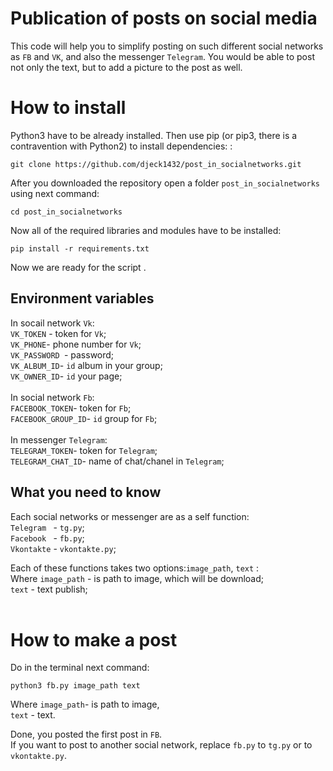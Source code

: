 # Publication of posts on social media 
This code will help you to simplify posting on such different social networks as ```FB``` and ```VK```, and also the messenger ```Telegram```. You would be able to post not only the text, but to add a picture to the post as well. 

# How to install
Python3 have to be already installed. Then use pip (or pip3, there is a contravention with Python2) to install dependencies: :<br>

``` git clone https://github.com/djeck1432/post_in_socialnetworks.git ```

After you downloaded the repository open a folder ```post_in_socialnetworks``` using next command: <br>

```cd post_in_socialnetworks```

Now all of the required libraries and modules have to be installed:<br>

```pip install -r requirements.txt ```<br>

Now we are ready for the script .

## Environment variables
In socail network ```Vk```:
<br>
```VK_TOKEN``` - token for ```Vk```;
<br>
```VK_PHONE```- phone number for  ```Vk```;
<br>
```VK_PASSWORD ```- password;
<br>
```VK_ALBUM_ID```- ```id``` album in your group;
<br>
```VK_OWNER_ID```- ```id``` your page;
<br>
<br>
In social network ```Fb```:
<br>
```FACEBOOK_TOKEN```-  token for ```Fb```;
<br>
```FACEBOOK_GROUP_ID```- ```id``` group for ```Fb```;
<br>
<br>
In messenger ```Telegram```:
<br>
```TELEGRAM_TOKEN```- token for ```Telegram```;
<br>
```TELEGRAM_CHAT_ID```- name of chat/chanel in ```Telegram```;
<br>

## What you need to know
Each social networks or messenger are as a self function:
<br>
```Telegram ``` - ```tg.py```;
<br>
```Facebook ``` - ```fb.py```;
<br>
```Vkontakte``` - ```vkontakte.py```;
<br>

Each of these functions takes two options:```image_path```, ```text``` :
<br> Where ```image_path``` -  is path to image, which will be download;
<br>
```text``` - text publish;<br>
<br>

# How to make a post
Do in the terminal next command:
<br>

```python3 fb.py image_path text``` 
<br>

Where ```image_path```- is path to image,
<br>
 ```text``` - text.


Done, you posted the first post in ```FB```.
<br>
If you want to post to another social network, replace ```fb.py``` to ```tg.py``` or to ```vkontakte.py```.
